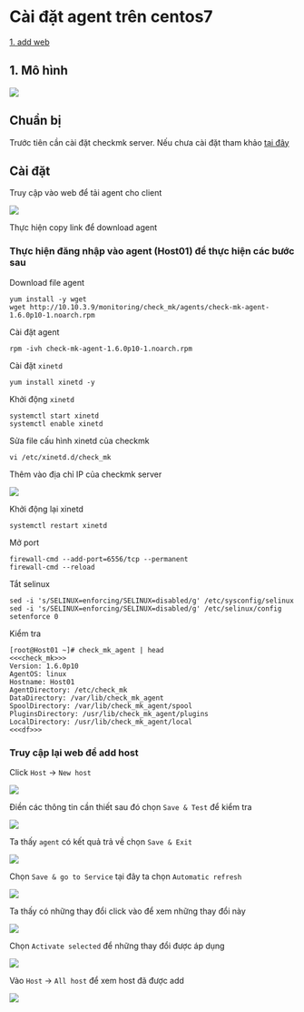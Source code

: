 # Cài đặt agent trên centos7

[1. add web](#add_web)

## 1. Mô hình

![](../images/agent_centos7/00.png)

## Chuẩn bị 

Trước tiên cần cài đặt checkmk server. Nếu chưa cài đặt tham khảo [tại đây](01.Cai-dat-checkmk-centos7.md)

## Cài đặt

Truy cập vào web để tải agent cho client

![](../images/agent_centos7/01.png)

Thực hiện copy link để download agent

### Thực hiện đăng nhập vào agent (Host01) để thực hiện các bước sau

Download file agent

```
yum install -y wget
wget http://10.10.3.9/monitoring/check_mk/agents/check-mk-agent-1.6.0p10-1.noarch.rpm
```

Cài đặt agent

```
rpm -ivh check-mk-agent-1.6.0p10-1.noarch.rpm
```

Cài đặt `xinetd`

```
yum install xinetd -y
```

Khởi động `xinetd`

```
systemctl start xinetd
systemctl enable xinetd
```

Sửa file cấu hình xinetd của checkmk

```
vi /etc/xinetd.d/check_mk
```

Thêm vào địa chỉ IP của checkmk server

![](../images/agent_centos7/08.png)

Khởi động lại xinetd

```
systemctl restart xinetd
```

Mở port

```
firewall-cmd --add-port=6556/tcp --permanent
firewall-cmd --reload
```

Tắt selinux

```
sed -i 's/SELINUX=enforcing/SELINUX=disabled/g' /etc/sysconfig/selinux
sed -i 's/SELINUX=enforcing/SELINUX=disabled/g' /etc/selinux/config
setenforce 0
```

Kiểm tra

```
[root@Host01 ~]# check_mk_agent | head
<<<check_mk>>>
Version: 1.6.0p10
AgentOS: linux
Hostname: Host01
AgentDirectory: /etc/check_mk
DataDirectory: /var/lib/check_mk_agent
SpoolDirectory: /var/lib/check_mk_agent/spool
PluginsDirectory: /usr/lib/check_mk_agent/plugins
LocalDirectory: /usr/lib/check_mk_agent/local
<<<df>>>
```

<a name='add_web'>

### Truy cập lại web để add host

Click `Host` -> `New host`

![](../images/agent_centos7/09.png)

Điền các thông tin cần thiết sau đó chọn `Save & Test` để kiểm tra

![](../images/agent_centos7/02.png)

Ta thấy `agent` có kết quả trả về chọn `Save & Exit`

![](../images/agent_centos7/03.png)

Chọn `Save & go to Service` tại đây ta chọn `Automatic refresh`

![](../images/agent_centos7/11.png)

Ta thấy có những thay đổi click vào để xem những thay đổi này

![](../images/agent_centos7/12.png)

Chọn `Activate selected` để những thay đổi được áp dụng

![](../images/agent_centos7/05.png)

Vào `Host` -> `All host` để xem host đã được add

![](../images/agent_centos7/07.png)